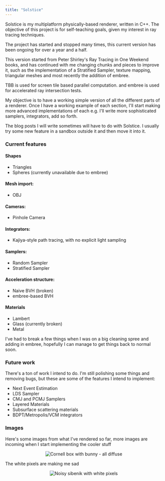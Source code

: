 ```yaml
---
title: "Solstice"
---
```


Solstice is my multiplatform physically-based renderer, written in C++. The objective of this project is for self-teaching goals, given my interest in ray tracing techniques.

The project has started and stopped many times, this current version has been ongoing for over a year and a half.

This version started from Peter Shirley's Ray Tracing in One Weekend books, and has continued with me changing chunks and pieces to improve it, such as the implementation of a Stratified Sampler, texture mapping, triangular meshes and most recently the addition of embree.

TBB is used for screen tile based parallel computation. and embree is used for accelerated ray intersection tests.

My objective is to have a working simple version of all the different parts of a renderer. Once I have a working example of each section, I'll start making more advanced implementations of each e.g. I'll write more sophisticated samplers, integrators, add so forth.

The blog posts I will write sometimes will have to do with Solstice. I usually try some new feature in a sandbox outside it and then move it into it.

### Current features

#### Shapes

* Triangles
* Spheres (currently unavailable due to embree)

#### Mesh import:

* OBJ

#### Cameras:

* Pinhole Camera

#### Integrators:

* Kajiya-style path tracing, with no explicit light sampling

#### Samplers:

* Random Sampler
* Stratified Sampler

#### Acceleration structure:

* Naive BVH (broken)
* embree-based BVH

#### Materials

* Lambert
* Glass (currently broken)
* Metal 

I've had to break a few things when I was on a big cleaning spree and adding in embree, hopefully I can manage to get things back to normal soon.

### Future work

There's a ton of work I intend to do. I'm still polishing some things and removing bugs, but these are some of the features I intend to implement:

* Next Event Estimation
* LDS Sampler
* CMJ and PCMJ Samplers
* Layered Materials
* Subsurface scattering materials
* BDPT/Metropolis/VCM integrators


### Images

Here's some images from what I've rendered so far, more images are incoming when I start implementing the cooler stuff

<p align="center">
<img src="{{ site.url }}/assets/solstice/bunny.png" alt="Cornell box with bunny - all diffuse">
</p>

The white pixels are making me sad

<p align="center">
<img src="{{ site.url }}/assets/solstice/sibenik.png" alt="Noisy sibenik with white pixels">
</p>